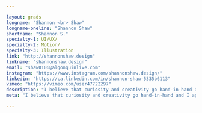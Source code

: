 ```yaml
---

layout: grads
longname: "Shannon <br> Shaw"
longname-oneline: "Shannon Shaw"
shortname: "Shannon S."
specialty-1: UI/UX/
specialty-2: Motion/
specialty-3: Illustration
link: "http://shannonshaw.design"
linkname: "shannonshaw.design"
email: "shaw0106@algonquinlive.com"
instagram: "https://www.instagram.com/shannonshaw.design/"
linkedin: "https://ca.linkedin.com/in/shannon-shaw-5335b6113"
vimeo: "https://vimeo.com/user47722297"
description: "I believe that curiosity and creativity go hand-in-hand and I approach every situation with an open mind."
meta: "I believe that curiosity and creativity go hand-in-hand and I approach every situation with an open mind."

---
```

